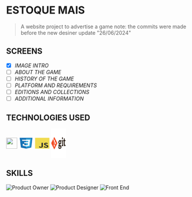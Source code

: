 # **ESTOQUE MAIS**
> A website project to advertise a game
> note: the commits were made before the new desiner update "26/06/2024"

## **SCREENS**

- [x] *IMAGE INTRO*
- [ ] *ABOUT THE GAME*
- [ ] *HISTORY OF THE GAME*
- [ ] *PLATFORM AND REQUIREMENTS*
- [ ] *EDITIONS AND COLLECTIONS*
- [ ] *ADDITIONAL INFORMATION*

## **TECHNOLOGIES USED**

<img align="center" height="30" width="30" src="https://user-images.githubusercontent.com/84246094/134066180-d11880e0-f92f-47da-9f70-1b5d7c39934b.png">
<img align="center" height="30" width="40" src="https://raw.githubusercontent.com/devicons/devicon/master/icons/css3/css3-original.svg" alt ="CSS3">
<img align="center" height="30" width="40" src="https://raw.githubusercontent.com/devicons/devicon/master/icons/javascript/javascript-original.svg">
<img align="center" height="80" width="40" src="https://raw.githubusercontent.com/devicons/devicon/master/icons/git/git-original-wordmark.svg">
<div>

## **SKILLS**

![Product Owner](https://img.shields.io/badge/Product%20Owner-0B60DB?style=for-the-badge&logo=trello&logoColor=white)
![Product Designer](https://img.shields.io/badge/Product%20Designer-1E1E1E?style=for-the-badge&logo=figma&logoColor=white)
![Front End](https://img.shields.io/badge/Front%20End-FC490B?style=for-the-badge&logo=html5&logoColor=white)